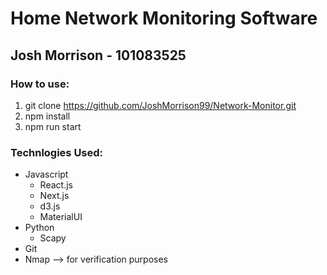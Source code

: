 # Home Network Monitoring Software

## Josh Morrison - 101083525

### How to use:

1. git clone https://github.com/JoshMorrison99/Network-Monitor.git
2. npm install
3. npm run start

### Technlogies Used:

- Javascript
  - React.js
  - Next.js
  - d3.js
  - MaterialUI
- Python
  - Scapy
- Git
- Nmap --> for verification purposes

